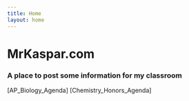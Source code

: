 ```yaml
---
title: Home
layout: home
---
```


# MrKaspar.com

### A place to post some information for my classroom

[AP_Biology_Agenda]
[Chemistry_Honors_Agenda]
